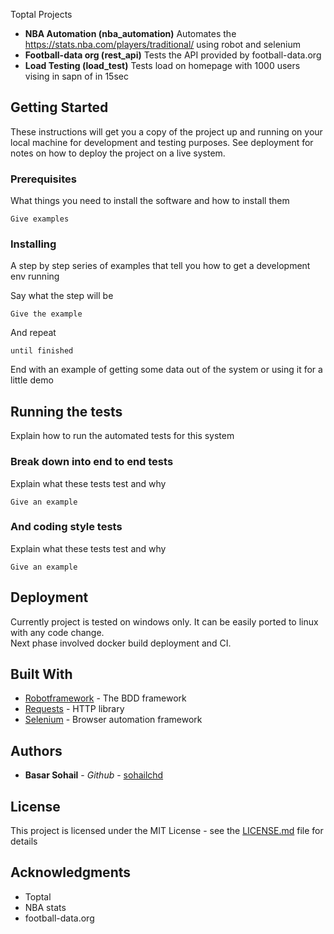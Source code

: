 Toptal Projects

*   **NBA Automation (nba_automation)** Automates the  https://stats.nba.com/players/traditional/  using robot and selenium
*   **Football-data org (rest_api)** Tests the API provided by football-data.org
*   **Load Testing (load_test)** Tests load on homepage with 1000 users vising in sapn of in 15sec



## Getting Started

These instructions will get you a copy of the project up and running on your local machine for development and testing purposes. See deployment for notes on how to deploy the project on a live system.

### Prerequisites

What things you need to install the software and how to install them

```
Give examples
```

### Installing

A step by step series of examples that tell you how to get a development env running

Say what the step will be

```
Give the example
```

And repeat

```
until finished
```

End with an example of getting some data out of the system or using it for a little demo

## Running the tests

Explain how to run the automated tests for this system

### Break down into end to end tests

Explain what these tests test and why

```
Give an example
```

### And coding style tests

Explain what these tests test and why

```
Give an example
```

## Deployment

Currently project is tested on windows only. It can be easily ported to linux with any code change.  
Next phase involved docker build deployment and CI.


## Built With

* [Robotframework](http://robotframework.org/) - The BDD framework
* [Requests](http://docs.python-requests.org/en/master/) - HTTP library
* [Selenium](https://www.seleniumhq.org/) - Browser automation framework


## Authors

* **Basar Sohail** - *Github* - [sohailchd](https://github.com/sohailchd)

## License

This project is licensed under the MIT License - see the [LICENSE.md](LICENSE.md) file for details

## Acknowledgments

* Toptal
* NBA stats
* football-data.org
